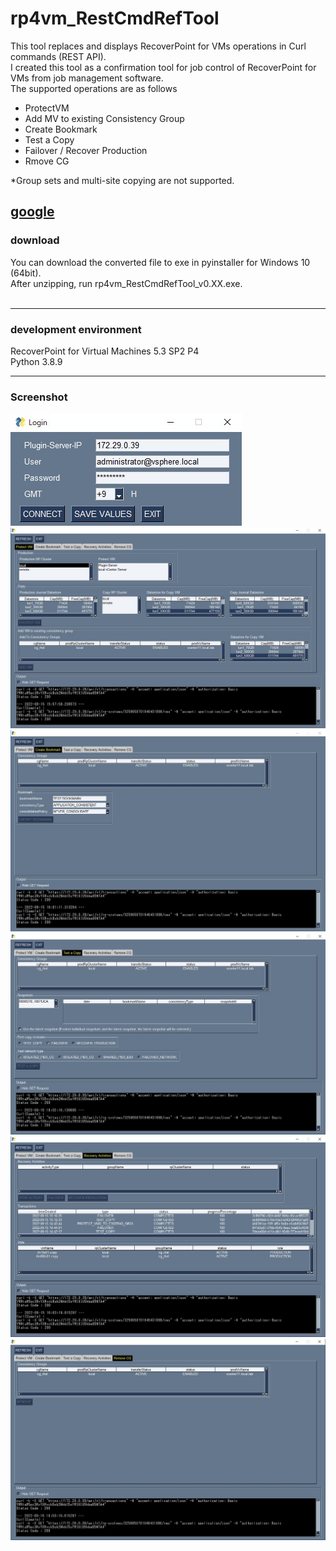 # rp4vm_RestCmdRefTool

This tool replaces and displays RecoverPoint for VMs operations in Curl commands (REST API).  
I created this tool as a confirmation tool for job control of RecoverPoint for VMs from job management software.  
The supported operations are as follows
 - ProtectVM
 - Add MV to existing Consistency Group
 - Create Bookmark
 - Test a Copy
 - Failover / Recover Production
 - Rmove CG

*Group sets and multi-site copying are not supported.


[google](http://www.google.co.jp/)  
---
### download
You can download the converted file to exe in pyinstaller for Windows 10 (64bit).  
After unzipping, run rp4vm_RestCmdRefTool_v0.XX.exe.  
<br>

---
### development environment
RecoverPoint for Virtual Machines 5.3 SP2 P4  
Python 3.8.9  

---
### Screenshot
![login](image/screen0.jpg)    
![screen1](image/screen01.jpg)    
![screen2](image/screen02.jpg)    
![screen3](image/screen03.jpg)    
![screen4](image/screen04.jpg)    
![screen5](image/screen05.jpg)    
